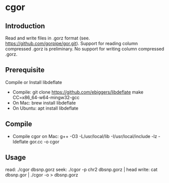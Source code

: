 # cgor

## Introduction

Read and write files in .gorz format (see. https://github.com/gorpipe/gor.git). 
Support for reading column compressed .gorz is preliminary.
No support for writing column compressed .gorz.

## Prerequisite

Compile or Install libdeflate
* Compile:  git clone https://github.com/ebiggers/libdeflate
            make CC=x86_64-w64-mingw32-gcc
* On Mac: brew install libdeflate
* On Ubuntu: apt install libdeflate

## Compile

* Compile cgor on Mac: g++ -O3 -L/usr/local/lib -I/usr/local/include -lz -ldeflate gor.cc -o cgor

## Usage

read: ./cgor dbsnp.gorz
seek: ./cgor -p chr2 dbsnp.gorz | head
write: cat dbsnp.gor | ./cgor -o > dbsnp.gorz
